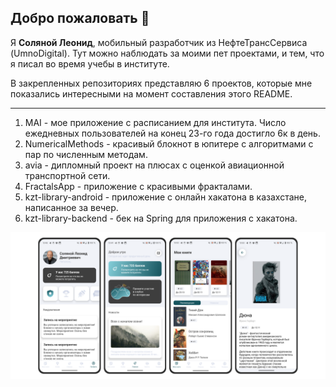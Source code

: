 ## Добро пожаловать 👋

Я **Соляной Леонид**, мобильный разработчик из НефтеТрансСервиса (UmnoDigital). Тут можно наблюдать за моими пет проектами, и тем, что я писал во время учебы в институте.

В закрепленных репозиториях представляю 6 проектов, которые мне показались интересными на момент составления этого README.

---
1)  MAI - мое приложение с расписанием для института. Число ежедневных пользователей на конец 23-го года достигло 6к в день.
2)  NumericalMethods - красивый блокнот в юпитере с алгоритмами с пар по численным методам.
3)  avia - дипломный проект на плюсах с оценкой авиационной транспортной сети.
4)  FractalsApp - приложение с красивыми фракталами.
4)  kzt-library-android - приложение с онлайн хакатона в казахстане, написанное за вечер.
5)  kzt-library-backend - бек на Spring для приложения с хакатона.

![](https://github.com/SuperSLD/SuperSLD/blob/main/images/428.png?raw=true)
